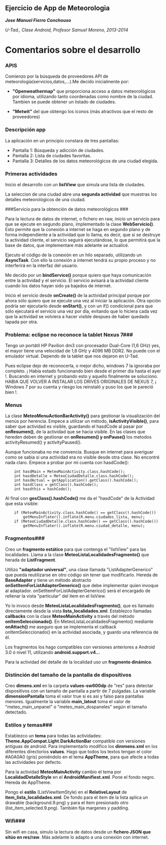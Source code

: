 ## Ejercicio de App de Meteorologia ##

***Jose Manuel Fierro Conchouso***

*U-Tad., Clase Android, Profesor Samuel Moreno, 2013-2014*

# Comentarios sobre el desarrollo #
### APIS ###

Comienzo por la búsqueda de proveedores API de meteorología(servicios,datos,...).Me decido inicialmente por:

- **"Openweathermap"** que proporciona acceso a datos meteorológicos por idioma, utilizando tanto coordenadas como nombre de la ciudad. Tambien se puede obtener un listado de ciudades.

- **"Metwit"** del que obtengo los iconos (más atractivos que el resto de proveedores)

### Descripción app ###
La aplicación en un principio constara de tres pantallas:

- Pantalla 1: Búsqueda y adicción de ciudades.
- Pantalla 2: Lista de ciudades favoritas.
- Pantalla 3: Detalles de los datos meteorológicos de una ciudad elegida.

### Primeras actividades ###
Inicio el desarrollo con un **listView** que simula una lista de ciudades.

La seleccion de una ciudad abre una **segunda actividad** que muestras los detalles meteorológicos de una ciudad.

###Servicio para la obtención de datos meteorológicos ###

Para la lectura de datos de internet, o fichero en raw, inicio un servicio para que se ejecute en segundo plano, implementado la clase **WebServicio()**. Esto permite que la conexión a internet se haga en segundo plano y de forma independiente a la actividad que lo llama, es decir, que si se destruye la actividad cliente, el servicio seguirá ejecutándose, lo que permitirá que la base de datos, que implementare más adelante se actualicé. 

Ejecuto el código de la conexión en un hilo separado, utilizando un **AsyncTask**. Con ello la conexión a internet tendrá su propio proceso y no interferirá en la interfaz del usuario.

Me decido por un **bindService()** porque quiero que haya comunicación entre la actividad y el servicio. El servicio avisará a la actividad cliente cuando los datos hayan sido ya bajados de internet.

Inicio el servicio desde **onCreate()** de la actividad principal porque por ahora sólo quiero que se ejecute una vez al iniciar la aplicación. Otra opción podría ser ejecutarlo desde **onStart()**, y con un if() condicional para que sólo ejecutará el servicio una vez por día, evitando que lo hiciera cada vez que la actividad se volviera a hacer visible despues de haber quedado tapada por otra.

### Problema: eclipse no reconoce la tablet Nexus 7###

Tengo un portátil HP Pavilion dm3 con procesador Dual-Core (1,6 GHz) yes, el mayor tiene una velocidad de 1,6 GHz y 4096 MB DDR2. No puede con el emulador virtual. Dependo de la tablet que nos dejaron en U-Tad. 

Pues eclipse dejo de reconocerla, o mejor dicho, windows 7 la ignoraba por completo. ¡ Había estado funcionando bien desde el primer día hasta el ayer !. Buscando en internet y probando esto y aquello finalmente se soluciono. HABIA QUE VOLVER A INSTALAR LOS DRIVES ORIGINALES DE NEXUS 7, ¡ Windows 7 por su cuenta y riesgo los reinstaló y puso los que le pareció bien !. 

### Menus ###
La clase **MeteoMenuActionBarActivity()** para gestionar la visualización del menús por herencia. Empece a utilizar un método, **isActivityVisible()**, para saber que actividad es visible, guardando el hasdCode al pasar por **onResumen()**, de la actividad que se hacia visible.  En las clases que hereden deben de gestionar en **onResumen() y onPause()** los metodos activityResumed() y activityPaused().

Aunque funcionaba no me convencía. Busque en internet para averiguar como se sabia si una actividad era no visible desde otra clase. No encontré nada claro. Empece a probar por mi cuenta con hasdCode():

		int hasdMain = MeteoMainActivity.class.hashCode();
		int hasdDetalle = MeteoCiudadDetalle.class.hashCode();
		int hasdActual = getApplication().getClass().hashCode();
		int hasdClass = getClass().hashCode();
		int hasdthis = hashCode();
Al final con **gesClass().hashCode()** me da el "hasdCode" de la Actividad que esta visible:

		if (MeteoMainActivity.class.hashCode() == getClass().hashCode())
			getMenuInflater().inflate(R.menu.ciudades_lista, menu);
		if (MeteoCiudadDetalle.class.hashCode() == getClass().hashCode())
			getMenuInflater().inflate(R.menu.ciudad_detalle, menu);
 


### Fragmentos###

Creo un **fragmento estático** para que contenga el "listView" para las localidades. Llama a la clase **MeteoListaLocalidadesFragmento()** que herada de **ListFragment**.

Utilizo **"adaptador universal"**, una clase llamada "ListAdapterGenerico" que pueda reutilizarse en otro código sin tener que modificarlo. Hereda de **BaseAdapter** y tiene un método abstracto **onSetItemForListAdapterGenerico()** que debe implementar quien invoque al adaptador.  onSetItemForListAdapterGenerico() será el encargado de rellenar la vista "particular" del item en el lisView.

Yo lo invoco desde **MeteoListaLocalidadesFragmento()**, que es llamado directamente desde la vista **lista_localidades.xml**. Establezco llamadas **callbacks** con la clase **MeteoMainActivity** a través del método **onItemSeleccionado()**. En MeteoListaLocalidadesFragmento() mediante **onAttach()** me aseguro que se implementa el callback onItemSeleccionado() en la actividad asociada, y guardo una referencia de él.

Los fragmentos los hago compatibles con versiones anteriores a Android 3.0 ó nivel 11, utilizando **android.support.v4...**

Para la actividad del detalle de la localidad uso un **fragmento dinámico**.

### Distinción del tamaño de la pantalla de dispositivos ###

Creo **dimens.xml** en la carpeta **values-sw600dp** de "res" para detectar dispositivos con un tamaño de pantalla a partir de 7 pulgadas. La  variable  **dimensionPantalla** toma el valor true si es asi y falso para pantallas  menores. Igualmente la variable **main\_latout**  toma el valor de "meteo\_main\_unpanel" o "meteo\_main\_dospaneles" según el tamaño detectado.


### Estilos y temas###

Establezco un **tema** para todas las actividades: **Theme.AppCompat.Light.DarkActionBar** compatible con versiones antiguas de android. Para implementarlo modifico los **dimmens.xml** en los diferentes directorios **values**. Hago que todos los textos tengan el color #A0A0A0 (gris) poniéndolo en el tema **AppTheme**, para que afecte a todas las actividades por defecto.

Para la actividad **MeteoMainActivity** cambio el tema por **LocalidadDetalleStyle** en el **AndroidManifiest.xml**. Pone el fondo negro. Hereda de AppTheme.

Pongo el **estilo** (ListViewItemStyle) en el **RelativeLayout** de **item\_lista\_localidades.xml**. De fondo para el item de la lista aplica un drawable  (background.9.png) y para el item presionado otro (list_item_selected.9.png). También fija margenes y padding.   




### Wifi###

Sin wifi en casa, simulo la lectura de datos desde un **fichero JSON que sitúo en res/raw**. Más adelante lo adapto a una conexión con internet.
